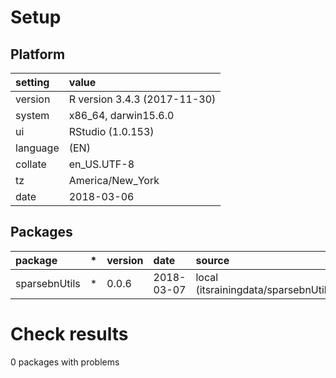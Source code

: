 # Setup

## Platform

|setting  |value                        |
|:--------|:----------------------------|
|version  |R version 3.4.3 (2017-11-30) |
|system   |x86_64, darwin15.6.0         |
|ui       |RStudio (1.0.153)            |
|language |(EN)                         |
|collate  |en_US.UTF-8                  |
|tz       |America/New_York             |
|date     |2018-03-06                   |

## Packages

|package       |*  |version |date       |source                                  |
|:-------------|:--|:-------|:----------|:---------------------------------------|
|sparsebnUtils |*  |0.0.6   |2018-03-07 |local (itsrainingdata/sparsebnUtils@NA) |

# Check results

0 packages with problems




